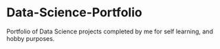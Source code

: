 # Data-Science-Portfolio
Portfolio of Data Science projects completed by me for self learning, and hobby purposes.
